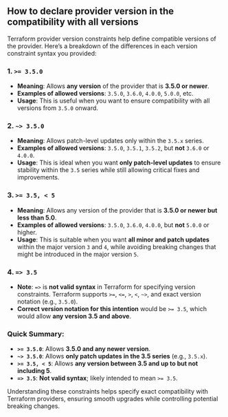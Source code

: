 ## How to declare provider version in the compatibility with all versions

Terraform provider version constraints help define compatible versions of the provider. Here’s a breakdown of the differences in each version constraint syntax you provided:

### 1. `>= 3.5.0`
   - **Meaning**: Allows **any version** of the provider that is **3.5.0 or newer**.
   - **Examples of allowed versions**: `3.5.0`, `3.6.0`, `4.0.0`, `5.0.0`, etc.
   - **Usage**: This is useful when you want to ensure compatibility with all versions from `3.5.0` onward.

### 2. `~> 3.5.0`
   - **Meaning**: Allows patch-level updates only within the `3.5.x` series.
   - **Examples of allowed versions**: `3.5.0`, `3.5.1`, `3.5.2`, but **not** `3.6.0` or `4.0.0`.
   - **Usage**: This is ideal when you want **only patch-level updates** to ensure stability within the `3.5` series while still allowing critical fixes and improvements.

### 3. `>= 3.5, < 5`
   - **Meaning**: Allows any version of the provider that is **3.5.0 or newer but less than 5.0**.
   - **Examples of allowed versions**: `3.5.0`, `3.6.0`, `4.0.0`, but **not** `5.0.0` or higher.
   - **Usage**: This is suitable when you want **all minor and patch updates** within the major version `3` and `4`, while avoiding breaking changes that might be introduced in the major version `5`.

### 4. `=> 3.5`
   - **Note**: `=>` is **not valid syntax** in Terraform for specifying version constraints. Terraform supports `>=`, `<=`, `>`, `<`, `~>`, and exact version notation (e.g., `3.5.0`).
   - **Correct version notation for this intention** would be `>= 3.5`, which would allow **any version 3.5 and above**.

### Quick Summary:
- **`>= 3.5.0`**: Allows **3.5.0 and any newer version**.
- **`~> 3.5.0`**: Allows **only patch updates in the 3.5 series** (e.g., `3.5.x`).
- **`>= 3.5, < 5`**: Allows **any version between 3.5 and up to but not including 5**.
- **`=> 3.5`**: **Not valid syntax**; likely intended to mean `>= 3.5`.

Understanding these constraints helps specify exact compatibility with Terraform providers, ensuring smooth upgrades while controlling potential breaking changes.